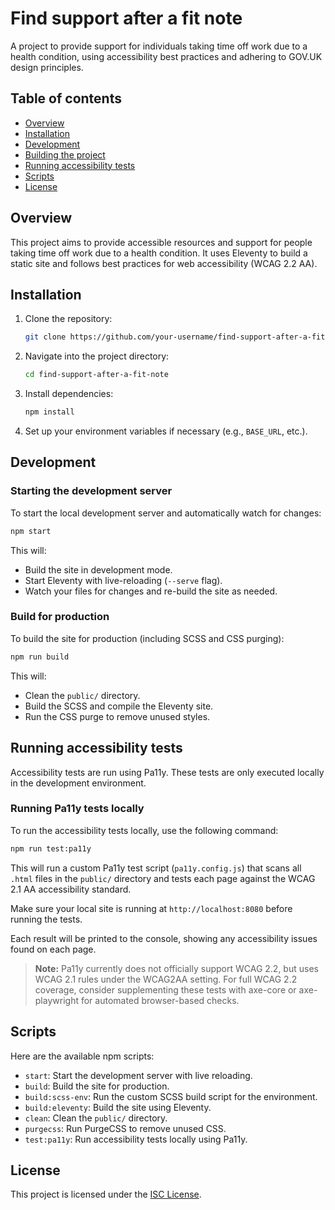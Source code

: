 
# Find support after a fit note

A project to provide support for individuals taking time off work due to a health condition, using accessibility best practices and adhering to GOV.UK design principles.

## Table of contents

- [Overview](#overview)
- [Installation](#installation)
- [Development](#development)
- [Building the project](#building-the-project)
- [Running accessibility tests](#running-accessibility-tests)
- [Scripts](#scripts)
- [License](#license)

## Overview

This project aims to provide accessible resources and support for people taking time off work due to a health condition. It uses Eleventy to build a static site and follows best practices for web accessibility (WCAG 2.2 AA).

## Installation

1. Clone the repository:
   ```bash
   git clone https://github.com/your-username/find-support-after-a-fit-note.git
   ```

2. Navigate into the project directory:
   ```bash
   cd find-support-after-a-fit-note
   ```

3. Install dependencies:
   ```bash
   npm install
   ```

4. Set up your environment variables if necessary (e.g., `BASE_URL`, etc.).

## Development

### Starting the development server

To start the local development server and automatically watch for changes:

```bash
npm start
```

This will:
- Build the site in development mode.
- Start Eleventy with live-reloading (`--serve` flag).
- Watch your files for changes and re-build the site as needed.

### Build for production

To build the site for production (including SCSS and CSS purging):

```bash
npm run build
```

This will:
- Clean the `public/` directory.
- Build the SCSS and compile the Eleventy site.
- Run the CSS purge to remove unused styles.

## Running accessibility tests

Accessibility tests are run using Pa11y. These tests are only executed locally in the development environment.

### Running Pa11y tests locally

To run the accessibility tests locally, use the following command:

```bash
npm run test:pa11y
```

This will run a custom Pa11y test script (`pa11y.config.js`) that scans all `.html` files in the `public/` directory and tests each page against the WCAG 2.1 AA accessibility standard.

Make sure your local site is running at `http://localhost:8080` before running the tests.

Each result will be printed to the console, showing any accessibility issues found on each page.

> **Note:** Pa11y currently does not officially support WCAG 2.2, but uses WCAG 2.1 rules under the WCAG2AA setting. For full WCAG 2.2 coverage, consider supplementing these tests with axe-core or axe-playwright for automated browser-based checks.

## Scripts

Here are the available npm scripts:

- `start`: Start the development server with live reloading.
- `build`: Build the site for production.
- `build:scss-env`: Run the custom SCSS build script for the environment.
- `build:eleventy`: Build the site using Eleventy.
- `clean`: Clean the `public/` directory.
- `purgecss`: Run PurgeCSS to remove unused CSS.
- `test:pa11y`: Run accessibility tests locally using Pa11y.

## License

This project is licensed under the [ISC License](LICENSE).
